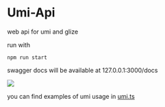 # Umi-Api 

web api for umi and glize


run with
```
npm run start
```

swagger docs will be available at 127.0.0.1:3000/docs

![](https://user-images.githubusercontent.com/48860626/213066222-66045df4-860c-4e06-a150-99b1c0e2405c.png)

you can find examples of umi usage in [umi.ts](./src/umi.ts)